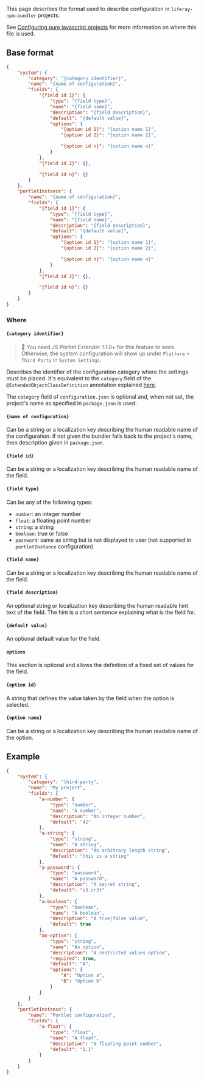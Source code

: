 This page describes the format used to describe configuration in `liferay-npm-bundler` projects.

See [Configuring pure javascript projects](./Configuring-pure-javascript-projects.md#configuration) for more information on where this file is used.

## Base format

```json
{
	"system": {
		"category": "{category identifier}",
		"name": "{name of configuration}",
		"fields": {
			"{field id 1}": {
				"type": "{field type}",
				"name": "{field name}",
				"description": "{field description}",
				"default": "{default value}",
				"options": {
					"{option id 1}": "{option name 1}",
					"{option id 2}": "{option name 2}",

					"{option id n}": "{option name n}"
				}
			},
			"{field id 2}": {},

			"{field id n}": {}
		}
	},
	"portletInstance": {
		"name": "{name of configuration}",
		"fields": {
			"{field id 1}": {
				"type": "{field type}",
				"name": "{field name}",
				"description": "{field description}",
				"default": "{default value}",
				"options": {
					"{option id 1}": "{option name 1}",
					"{option id 2}": "{option name 2}",

					"{option id n}": "{option name n}"
				}
			},
			"{field id 2}": {},

			"{field id n}": {}
		}
	}
}
```

### Where

#### `{category identifier}`

> 👀 You need JS Portlet Extender 1.1.0+ for this feature to work. Otherwise, the system configuration will show up under `Platform` > `Third Party` in `System Settings`.

Describes the identifier of the configuration category where the settings must be placed. It's equivalent to the `category` field of the `@ExtendedObjectClassDefinition` annotation explained [here](https://dev.liferay.com/es/develop/tutorials/-/knowledge_base/7-1/categorizing-the-configuration).

The `category` field of `configuration.json` is optional and, when not set, the project's name as specified in `package.json` is used.

#### `{name of configuration}`

Can be a string or a localization key describing the human readable name of the configuration. If not given the bundler falls back to the project's name, then description given in `package.json`.

#### `{field id}`

Can be a string or a localization key describing the human readable name of the field.

#### `{field type}`

Can be any of the following types:

-   `number`: an integer number
-   `float`: a floating point number
-   `string`: a string
-   `boolean`: true or false
-   `password`: same as string but is not displayed to user (not supported in `portletInstance` configuration)

#### `{field name}`

Can be a string or a localization key describing the human readable name of the field.

#### `{field description}`

An optional string or localization key describing the human readable hint text of the field. The hint is a short sentence explaining what is the field for.

#### `{default value}`

An optional default value for the field.

#### `options`

This section is optional and allows the definition of a fixed set of values for the field.

#### `{option id}`

A string that defines the value taken by the field when the option is selected.

#### `{option name}`

Can be a string or a localization key describing the human readable name of the option.

## Example

```json
{
	"system": {
		"category": "third-party",
		"name": "My project",
		"fields": {
			"a-number": {
				"type": "number",
				"name": "A number",
				"description": "An integer number",
				"default": "42"
			},
			"a-string": {
				"type": "string",
				"name": "A string",
				"description": "An arbitrary length string",
				"default": "this is a string"
			},
			"a-password": {
				"type": "password",
				"name": "A password",
				"description": "A secret string",
				"default": "s3.cr3t"
			},
			"a-boolean": {
				"type": "boolean",
				"name": "A boolean",
				"description": "A true|false value",
				"default": true
			},
			"an-option": {
				"type": "string",
				"name": "An option",
				"description": "A restricted values option",
				"required": true,
				"default": "A",
				"options": {
					"A": "Option a",
					"B": "Option b"
				}
			}
		}
	},
	"portletInstance": {
		"name": "Portlet configuration",
		"fields": {
			"a-float": {
				"type": "float",
				"name": "A float",
				"description": "A floating point number",
				"default": "1.1"
			}
		}
	}
}
```
